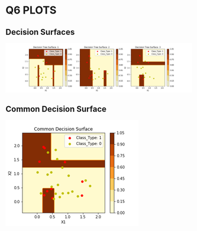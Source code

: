 # Q6 PLOTS

## Decision Surfaces

![](PLOTS/Q6_fig1.png)

## Common Decision Surface

![](PLOTS/Q6_fig2.png)
